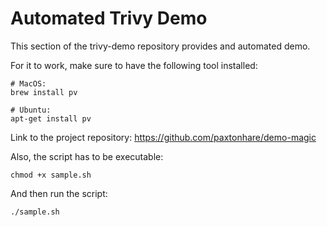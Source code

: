 # Automated Trivy Demo

This section of the trivy-demo repository provides and automated demo.

For it to work, make sure to have the following tool installed:
```
# MacOS:
brew install pv

# Ubuntu:
apt-get install pv
```

Link to the project repository: https://github.com/paxtonhare/demo-magic

Also, the script has to be executable:
```
chmod +x sample.sh
```

And then run the script:
```
./sample.sh
```